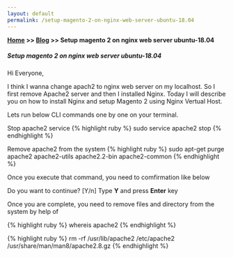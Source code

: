 ```yaml
---
layout: default
permalink: /setup-magento-2-on-nginx-web-server-ubuntu-18.04
---
```

**[Home](https://supravatm.github.io/) >> [Blog](https://supravatm.github.io/blogs.html) >> Setup magento 2 on nginx web server ubuntu-18.04**

##### Setup magento 2 on nginx web server ubuntu-18.04

Hi Everyone,

I think I wanna change apach2 to nginx web server on my localhost. So I first remove Apache2 server and then I installed Nginx. Today I will describe you on how to install Nginx and setup Magento 2 using Nginx Vertual Host.

Lets run below CLI commands one by one on your terminal.


Stop apache2 service
{% highlight ruby %}
sudo service apache2 stop
{% endhighlight %}


Remove apache2 from the system
{% highlight ruby %}
sudo apt-get purge apache2 apache2-utils apache2.2-bin apache2-common
{% endhighlight %}

Once you execute that command,  you need to comfirmation like below

Do you want to continue? [Y/n]
Type **Y** and press **Enter** key


Once you are complete, you need to remove files and directory from the system by help of

{% highlight ruby %}
whereis apache2
{% endhighlight %}

{% highlight ruby %}
rm -rf /usr/lib/apache2 /etc/apache2 /usr/share/man/man8/apache2.8.gz
{% endhighlight %}
